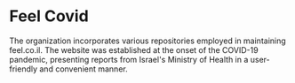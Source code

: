 # Feel Covid
The organization incorporates various repositories employed in maintaining feel.co.il. The website was established at the onset of the COVID-19 pandemic, presenting reports from Israel's Ministry of Health in a user-friendly and convenient manner. 
